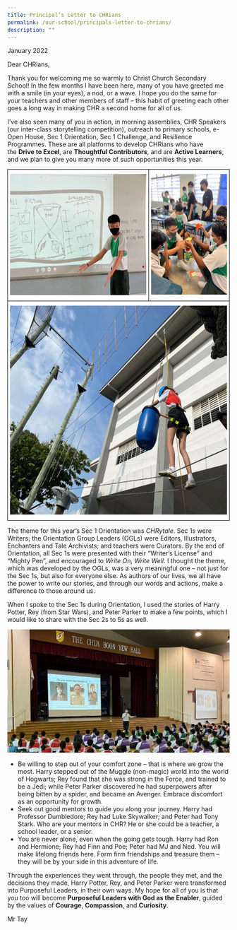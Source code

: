 ```yaml
---
title: Principal’s Letter to CHRians
permalink: /our-school/principals-letter-to-chrians/
description: ""
---
```


January 2022  
  
Dear CHRians,

Thank you for welcoming me so warmly to Christ Church Secondary School! In the few months I have been here, many of you have greeted me with a smile (in your eyes), a nod, or a wave. I hope you do the same for your teachers and other members of staff – this habit of greeting each other goes a long way in making CHR a second home for all of us.

I’ve also seen many of you in action, in morning assemblies, CHR Speakers (our inter-class storytelling competition), outreach to primary schools, e-Open House, Sec 1 Orientation, Sec 1 Challenge, and Resilience Programmes. These are all platforms to develop CHRians who have the **Drive to Excel**, are **Thoughtful Contributors**, and are **Active Learners**, and we plan to give you many more of such opportunities this year.  


<style type="text/css">
.tg  {border-collapse:collapse;border-spacing:0;}
.tg td{border-color:black;border-style:solid;border-width:1px;font-family:Arial, sans-serif;font-size:14px;
  overflow:hidden;padding:10px 5px;word-break:normal;}
.tg th{border-color:black;border-style:solid;border-width:1px;font-family:Arial, sans-serif;font-size:14px;
  font-weight:normal;overflow:hidden;padding:10px 5px;word-break:normal;}
.tg .tg-ktyi{background-color:#FFF;text-align:left;vertical-align:top}
</style>
<table class="tg">
<tbody>
  <tr>
    <td class="tg-ktyi"><img src="/images/P%20letter%201.jpeg" alt="P letter 1.jpg" width="371" height="274"></td>
    <td class="tg-ktyi"><img src="/images/P%20letter%202.jpeg" alt="P letter 2.jpg" width="207" height="273"></td>
  </tr>
  <tr>
    <td class="tg-ktyi" colspan="2"><img src="/images/P%20letter%203.jpeg" alt="P letter 3.jpg" width="638" height="473"></td>
  </tr>
</tbody>
</table>



The theme for this year’s Sec 1 Orientation was _CHRytale_. Sec 1s were Writers; the Orientation Group Leaders (OGLs) were Editors, Illustrators, Enchanters and Tale Archivists; and teachers were Curators. By the end of Orientation, all Sec 1s were presented with their “Writer’s License” and “Mighty Pen”, and encouraged to _Write On, Write Well_. I thought the theme, which was developed by the OGLs, was a very meaningful one – not just for the Sec 1s, but also for everyone else. As authors of our lives, we all have the power to write our stories, and through our words and actions, make a difference to those around us.

When I spoke to the Sec 1s during Orientation, I used the stories of Harry Potter, Rey (from Star Wars), and Peter Parker to make a few points, which I would like to share with the Sec 2s to 5s as well. 

![](/images/P%20letter%204.jpeg)

*   Be willing to step out of your comfort zone – that is where we grow the most. Harry stepped out of the Muggle (non-magic) world into the world of Hogwarts; Rey found that she was strong in the Force, and trained to be a Jedi; while Peter Parker discovered he had superpowers after being bitten by a spider, and became an Avenger. Embrace discomfort as an opportunity for growth.
*   Seek out good mentors to guide you along your journey. Harry had Professor Dumbledore; Rey had Luke Skywalker; and Peter had Tony Stark. Who are your mentors in CHR? He or she could be a teacher, a school leader, or a senior.
*   You are never alone, even when the going gets tough. Harry had Ron and Hermione; Rey had Finn and Poe; Peter had MJ and Ned. You will make lifelong friends here. Form firm friendships and treasure them – they will be by your side in this adventure of life.

Through the experiences they went through, the people they met, and the decisions they made, Harry Potter, Rey, and Peter Parker were transformed into Purposeful Leaders, in their own ways. My hope for all of you is that you too will become **Purposeful Leaders with God as the Enabler**, guided by the values of **Courage**, **Compassion**, and **Curiosity**.

Mr Tay